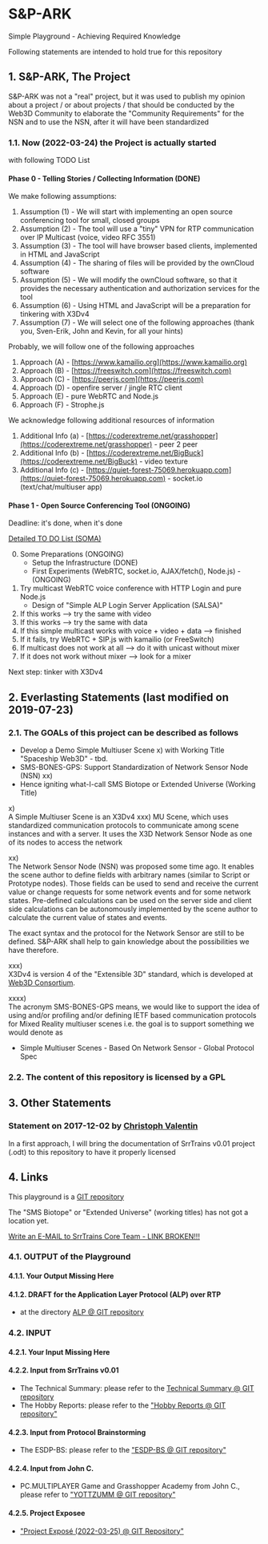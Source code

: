 # S&P-ARK
Simple Playground - Achieving Required Knowledge

Following statements are intended to hold true for this repository

## 1. S&P-ARK, The Project

S&P-ARK was not a "real" project, but it was used to publish my opinion
about a project / or about projects / that should be conducted by the Web3D
Community to elaborate the "Community Requirements" for the NSN and to use the
NSN, after it will have been standardized

### 1.1. Now (2022-03-24) the Project is actually started

with following TODO List

#### Phase 0 - Telling Stories / Collecting Information (DONE)

We make following assumptions:
1. Assumption (1) - We will start with implementing an open source conferencing tool for small, closed groups
2. Assumption (2) - The tool will use a "tiny" VPN for RTP communication over IP Multicast (voice, video RFC 3551)
3. Assumption (3) - The tool will have browser based clients, implemented in HTML and JavaScript
4. Assumption (4) - The sharing of files will be provided by the ownCloud software
5. Assumption (5) - We will modify the ownCloud software, so that it provides the necessary authentication and authorization services for the tool 
6. Assumption (6) - Using HTML and JavaScript will be a preparation for tinkering with X3Dv4
7. Assumption (7) - We will select one of the following approaches (thank you, Sven-Erik, John and Kevin, for all your hints)

Probably, we will follow one of the following approaches
1. Approach (A) - [https://www.kamailio.org](https://www.kamailio.org)
2. Approach (B) - [https://freeswitch.com](https://freeswitch.com)
3. Approach (C) - [https://peerjs.com](https://peerjs.com)
4. Approach (D) - openfire server / jingle RTC client
5. Approach (E) - pure WebRTC and Node.js
6. Approach (F) - Strophe.js

We acknowledge following additional resources of information
1. Additional Info (a) - [https://coderextreme.net/grasshopper](https://coderextreme.net/grasshopper) - peer 2 peer
2. Additional Info (b) - [https://coderextreme.net/BigBuck](https://coderextreme.net/BigBuck) - video texture
3. Additional Info (c) - [https://quiet-forest-75069.herokuapp.com](https://quiet-forest-75069.herokuapp.com) - socket.io (text/chat/multiuser app)

#### Phase 1 - Open Source Conferencing Tool (ONGOING)

Deadline: it's done, when it's done

[Detailed TO DO List (SOMA)](https://github.com/christoph-v/spark/tree/master/soma/admin/soma-TODO-detailed.txt)

0. Some Preparations (ONGOING)
   - Setup the Infrastructure (DONE)
   - First Experiments (WebRTC, socket.io, AJAX/fetch(), Node.js) - (ONGOING)
1. Try multicast WebRTC voice conference with HTTP Login and pure Node.js
   - Design of "Simple ALP Login Server Application (SALSA)"
2. If this works --> try the same with video
3. If this works --> try the same with data
4. If this simple multicast works with voice + video + data --> finished
5. If it fails, try WebRTC + SIP.js with kamailio (or FreeSwitch)
6. If multicast does not work at all --> do it with unicast without mixer
7. If it does not work without mixer --> look for a mixer

Next step: tinker with X3Dv4

## 2. Everlasting Statements (last modified on 2019-07-23)

### 2.1. The GOALs of this project can be described as follows

- Develop a Demo Simple Multiuser Scene x) with Working Title "Spaceship Web3D" - tbd.
- SMS-BONES-GPS: Support Standardization of Network Sensor Node (NSN) xx)
- Hence igniting what-I-call SMS Biotope or Extended Universe (Working Title)

x)  
A Simple Multiuser Scene is an X3Dv4 xxx) MU Scene, which uses standardized
communication protocols to communicate among scene instances and with a server.
It uses the X3D Network Sensor Node as one of its nodes to access the network

xx)  
The Network Sensor Node (NSN) was proposed some time ago. It enables the scene
author to define fields with arbitrary names (similar to Script or Prototype
nodes). Those fields can be used to send and receive the current value or change
requests for some network events and for some network states. Pre-defined
calculations can be used on the server side and client side calculations can be
autonomously implemented by the scene author to calculate the current value of
states and events.

The exact syntax and the protocol for the Network Sensor are still to be
defined. S&P-ARK shall help to gain knowledge about the possibilities we have
therefore.

xxx)  
X3Dv4 is version 4 of the "Extensible 3D" standard, which is developed at
[Web3D Consortium](http://www.web3d.org "Web3D Consortium").

xxxx)  
The acronym SMS-BONES-GPS means, we would like to support the idea of
using and/or profiling and/or defining IETF based communication protocols for
Mixed Reality multiuser scenes
i.e. the goal is to support something we would denote as
- Simple Multiuser Scenes - Based On Network Sensor - Global Protocol Spec
      
### 2.2. The content of this repository is licensed by a GPL 

## 3. Other Statements

### Statement on 2017-12-02 by [Christoph Valentin](https://github.com/christoph-v)

In a first approach, I will bring the documentation of SrrTrains v0.01 project
(.odt) to this repository to have it properly licensed

## 4. Links

This playground is a [GIT repository](https://github.com/christoph-v/spark)

The "SMS Biotope" or "Extended Universe" (working titles) has not got a location
yet.

[Write an E-MAIL to SrrTrains Core Team - LINK BROKEN!!!](http://lc-soc-lc.at/addendum.htm)

### 4.1. OUTPUT of the Playground

#### 4.1.1. Your Output Missing Here

#### 4.1.2. DRAFT for the Application Layer Protocol (ALP) over RTP

- at the directory [ALP @ GIT repository](https://github.com/christoph-v/spark/tree/master/ALP)

### 4.2. INPUT

#### 4.2.1. Your Input Missing Here

#### 4.2.2. Input from SrrTrains v0.01

- The Technical Summary: please refer to the
  [Technical Summary @ GIT repository](https://github.com/christoph-v/spark/tree/master/3rd-party-input/SrrTrains-v0.01/TechnicalSummary)
- The Hobby Reports: please refer to the
  ["Hobby Reports @ GIT repository"](https://github.com/christoph-v/spark/tree/master/3rd-party-input/SrrTrains-v0.01/HobbyReports)

#### 4.2.3. Input from Protocol Brainstorming

- The ESDP-BS: please refer to the
  ["ESDP-BS @ GIT repository"](https://github.com/christoph-v/spark/tree/master/3rd-party-input/esdp-bs)

#### 4.2.4. Input from John C.

- PC.MULTIPLAYER Game and Grasshopper Academy from John C., please refer to
  ["YOTTZUMM @ GIT repository"](https://github.com/christoph-v/spark/tree/master/3rd-party-input/yottzumm%40gmail.com)

#### 4.2.5. Project Exposee

- ["Project Exposé (2022-03-25) @ GIT Repository"](https://github.com/christoph-v/spark/tree/master/3rd-party-input/esdp-bs/project-exposee_v1.1-2022-03-25.txt)
  
